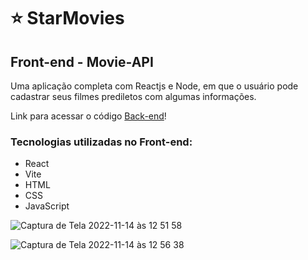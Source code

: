 # :star: StarMovies

## Front-end - Movie-API

Uma aplicação completa com Reactjs e Node, em que o usuário pode cadastrar seus filmes prediletos com algumas informações.

Link para acessar o código [Back-end](https://github.com/rauleffting/api_movies)!

### Tecnologias utilizadas no Front-end:
- React
- Vite
- HTML
- CSS
- JavaScript

![Captura de Tela 2022-11-14 às 12 51 58](https://user-images.githubusercontent.com/29555732/201704851-80240c63-acbc-4e17-87e9-52707dee7913.png)

![Captura de Tela 2022-11-14 às 12 56 38](https://user-images.githubusercontent.com/29555732/201706031-59c51677-f955-4c20-b772-f907fb21e2d6.png)
